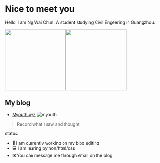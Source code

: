 # Nice to meet you
Hello, I am Ng Wai Chun. A student studying Civil Engeering in Guangzhou.

<img src="https://github-readme-stats.vercel.app/api?username=Chalice-G&count_private=true&show_icons=true" height="200px" /><img src="https://github-readme-stats.vercel.app/api/top-langs/?username=Chalice-G&layout=compact&hide=html,css&langs_count=10" height="200px" />


## My blog
- [Myouth.xyz](Myouth.xyz)
![myouth](https://user-images.githubusercontent.com/68186151/200757766-1bbaaf17-175a-40b4-8ae9-f4ef7fd7235c.png)


> Record what I saw and thought

status:
- 🔭 I am currently working on my blog editing
- 💻 I am learing python/html/css
- ✉ You can message me through email on the blog
